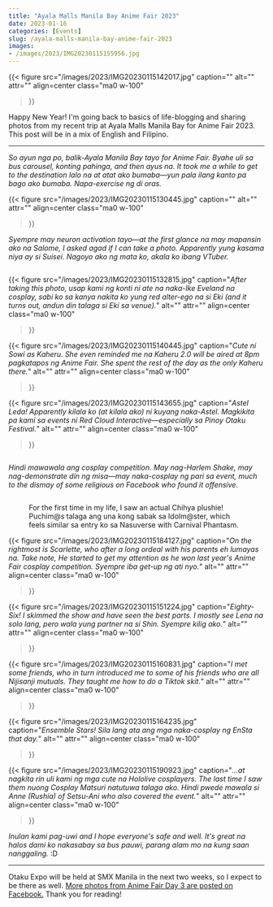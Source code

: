 ```yaml
---
title: "Ayala Malls Manila Bay Anime Fair 2023"
date: 2023-01-16
categories: [Events]
slug: /ayala-malls-manila-bay-anime-fair-2023
images: 
- /images/2023/IMG20230115155956.jpg
---
```


{{< figure
  src="/images/2023/IMG20230115142017.jpg"
  caption=""
  alt="" attr="" 
  align=center class="ma0 w-100"
>}}

Happy New Year! I'm going back to basics of life-blogging and sharing photos from my recent trip at Ayala Malls Manila Bay for Anime Fair 2023. This post will be in a mix of English and Filipino.

* * *

_So ayun nga po, balik-Ayala Manila Bay tayo for Anime Fair. Byahe uli sa bus carousel, konting pahinga, and then ayus na. It took me a while to get to the destination lalo na at atat ako bumaba—yun pala ilang kanto pa bago ako bumaba. Napa-exercise ng di oras._

{{< figure
  src="/images/2023/IMG20230115130445.jpg"
  caption=""
  alt="" attr="" 
  align=center class="ma0 w-100"
>}}

_Syempre may neuron activation tayo—at the first glance na may mapansin ako na Salome, I asked agad if I can take a photo. Apparently yung kasama niya ay si Suisei. Nagoyo ako ng mata ko, akala ko ibang VTuber._

<figure class="gallery-wrapper">
  <div class="gallery">
    <div class="gallery-item">
		<img alt="" src="/images/2023/IMG20230115132417.jpg" />
    </div>
    <div class="gallery-item">
		<img alt="" src="/images/2023/IMG20230115132607.jpg" />
    </div>
  </div>
</figure>

{{< figure
  src="/images/2023/IMG20230115132815.jpg"
  caption="_After taking this photo, usap kami ng konti ni ate na naka-Ike Eveland na cosplay, sabi ko sa kanya nakita ko yung red alter-ego na si Eki (and it turns out, andun din talaga si Eki sa venue)._"
  alt="" attr="" 
  align=center class="ma0 w-100"
>}}

{{< figure
  src="/images/2023/IMG20230115140445.jpg"
  caption="_Cute ni Sowi as Kaheru. She even reminded me na Kaheru 2.0 will be aired at 8pm pagkatapos ng Anime Fair. She spent the rest of the day as the only Kaheru there._"
  alt="" attr="" 
  align=center class="ma0 w-100"
>}}

{{< figure
  src="/images/2023/IMG20230115143655.jpg"
  caption="_Astel Leda! Apparently kilala ko (at kilala ako) ni kuyang naka-Astel. Magkikita pa kami sa events ni Red Cloud Interactive—especially sa Pinoy Otaku Festival._"
  alt="" attr="" 
  align=center class="ma0 w-100"
>}}

<figure class="gallery-wrapper">
  <div class="gallery">
    <div class="gallery-item">
		<img alt="" src="/images/2023/IMG20230115144912.jpg" />
    </div>
    <div class="gallery-item">
		<img alt="" src="/images/2023/IMG20230115180842.jpg" />
    </div>
  </div>
</figure>

_Hindi mawawala ang cosplay competition. May nag-Harlem Shake, may nag-demonstrate din ng misa—may naka-cosplay ng pari sa event, much to the dismay of some religious on Facebook who found it offensive._

<figure class="gallery-wrapper">
  <div class="gallery">
    <div class="gallery-item">
		<img alt="" src="/images/2023/IMG20230115182916.jpg" />
    </div>
    <div class="gallery-item">
		<img alt="" src="/images/2023/IMG20230115182933.jpg" />
    </div>
  </div>
  <figcaption>
  <p>For the first time in my life, I saw an actual Chihya plushie! Puchim@s talaga ang una kong sabak sa Idolm@ster, which feels similar sa entry ko sa Nasuverse with Carnival Phantasm.</p>
  </figcaption>
</figure>

{{< figure
  src="/images/2023/IMG20230115184127.jpg"
  caption="_On the rightmost is Scarlette, who after a long ordeal with his parents eh lumayas na. Take note, He started to get my attention as he won last year's Anime Fair cosplay competition. Syempre iba get-up ng ati nyo._"
  alt="" attr="" 
  align=center class="ma0 w-100"
>}}

{{< figure
  src="/images/2023/IMG20230115151224.jpg"
  caption="_Eighty-Six! I skimmed the show and have seen the best parts. I mostly see Lena na solo lang, pero wala yung partner na si Shin. Syempre kilig ako._"
  alt="" attr="" 
  align=center class="ma0 w-100"
>}}

{{< figure
  src="/images/2023/IMG20230115160831.jpg"
  caption="_I met some friends, who in turn introduced me to some of his friends who are all Nijisanji mutuals. They taught me how to do a Tiktok skit._"
  alt="" attr="" 
  align=center class="ma0 w-100"
>}}

{{< figure
  src="/images/2023/IMG20230115164235.jpg"
  caption="_Ensemble Stars! Sila lang ata ang mga naka-cosplay ng EnSta that day._"
  alt="" attr="" 
  align=center class="ma0 w-100"
>}}

{{< figure
  src="/images/2023/IMG20230115190923.jpg"
  caption="_...at nagkita rin uli kami ng mga cute na Hololive cosplayers. The last time I saw them nuong Cosplay Matsuri natutuwa talaga ako. Hindi pwede mawala si Anne (Rushia) of Setsu-Ani who also covered the event._"
  alt="" attr="" 
  align=center class="ma0 w-100"
>}}

_Inulan kami pag-uwi and I hope everyone's safe and well. It's great na halos dami ko nakasabay sa bus pauwi, parang alam mo na kung saan nanggaling._ :D

* * *

Otaku Expo will be held at SMX Manila in the next two weeks, so I expect to be there as well. [More photos from Anime Fair Day 3 are posted on Facebook.](https://www.facebook.com/media/set/?set=a.602900501845267&type=3) Thank you for reading!
